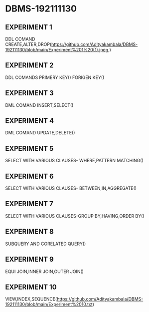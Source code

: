# DBMS-192111130
## EXPERIMENT 1
   DDL COMAND CREATE,ALTER,DROP(https://github.com/Adityakambala/DBMS-192111130/blob/main/Experiment%201%20(1).jpeg,)
## EXPERIMENT 2
   DDL COMANDS PRIMERY KEY()
   FORIGEN KEY()
## EXPERIMENT 3
   DML COMAND INSERT,SELECT()
## EXPERIMENT 4
   DML COMAND UPDATE,DELETE()
## EXPERIMENT 5
   SELECT WITH VARIOUS CLAUSES- WHERE,PATTERN MATCHING()
## EXPERIMENT 6
   SELECT WITH VARIOUS CLAUSES- BETWEEN,IN,AGGREGATE() 
## EXPERIMENT 7
   SELECT WITH VARIOUS CLAUSES-GROUP BY,HAVING,ORDER BY()
## EXPERIMENT 8
   SUBQUERY AND CORELATED QUERY()
## EXPERIMENT 9
   EQUI JOIN,INNER JOIN,OUTER JOIN()
## EXPERIMENT 10
   VIEW,INDEX,SEQUENCE(https://github.com/Adityakambala/DBMS-192111130/blob/main/Experiment%2010.txt)
